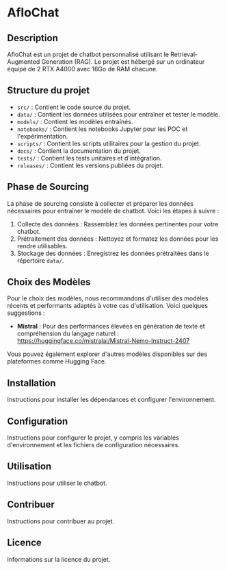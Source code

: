 # AfloChat

## Description

AfloChat est un projet de chatbot personnalisé utilisant le Retrieval-Augmented Generation (RAG). Le projet est hébergé sur un ordinateur équipé de 2 RTX A4000 avec 16Go de RAM chacune.

## Structure du projet

- `src/` : Contient le code source du projet.
- `data/` : Contient les données utilisées pour entraîner et tester le modèle.
- `models/` : Contient les modèles entraînés.
- `notebooks/` : Contient les notebooks Jupyter pour les POC et l'expérimentation.
- `scripts/` : Contient les scripts utilitaires pour la gestion du projet.
- `docs/` : Contient la documentation du projet.
- `tests/` : Contient les tests unitaires et d'intégration.
- `releases/` : Contient les versions publiées du projet.

## Phase de Sourcing

La phase de sourcing consiste à collecter et préparer les données nécessaires pour entraîner le modèle de chatbot. Voici les étapes à suivre :

1. Collecte des données : Rassemblez les données pertinentes pour votre chatbot.
2. Prétraitement des données : Nettoyez et formatez les données pour les rendre utilisables.
3. Stockage des données : Enregistrez les données prétraitées dans le répertoire `data/`.

## Choix des Modèles

Pour le choix des modèles, nous recommandons d'utiliser des modèles récents et performants adaptés à votre cas d'utilisation. Voici quelques suggestions :

- **Mistral** : Pour des performances élevées en génération de texte et compréhension du langage naturel : https://huggingface.co/mistralai/Mistral-Nemo-Instruct-2407

Vous pouvez également explorer d'autres modèles disponibles sur des plateformes comme Hugging Face.

## Installation

Instructions pour installer les dépendances et configurer l'environnement.

## Configuration

Instructions pour configurer le projet, y compris les variables d'environnement et les fichiers de configuration nécessaires.

## Utilisation

Instructions pour utiliser le chatbot.

## Contribuer

Instructions pour contribuer au projet.

## Licence

Informations sur la licence du projet.
